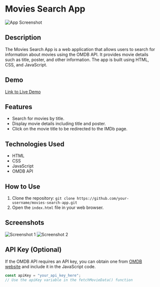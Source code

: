 # Movies Search App

![App Screenshot](screenshot.png)

## Description

The Movies Search App is a web application that allows users to search for information about movies using the OMDB API. It provides movie details such as title, poster, and other information. The app is built using HTML, CSS, and JavaScript.

## Demo

[Link to Live Demo](https://example.com/movies-search-app)

## Features

- Search for movies by title.
- Display movie details including title and poster.
- Click on the movie title to be redirected to the IMDb page.

## Technologies Used

- HTML
- CSS
- JavaScript
- OMDB API

## How to Use

1. Clone the repository: `git clone https://github.com/your-username/movies-search-app.git`
2. Open the `index.html` file in your web browser.

## Screenshots

![Screenshot 1](screenshots/screenshot1.png)
![Screenshot 2](screenshots/screenshot2.png)

## API Key (Optional)

If the OMDB API requires an API key, you can obtain one from [OMDB website](https://www.omdbapi.com/) and include it in the JavaScript code.

```javascript
const apiKey = "your_api_key_here";
// Use the apiKey variable in the fetchMovieData() function

